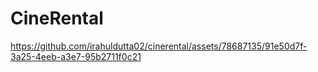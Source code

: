 # CineRental


https://github.com/irahuldutta02/cinerental/assets/78687135/91e50d7f-3a25-4eeb-a3e7-95b2711f0c21

